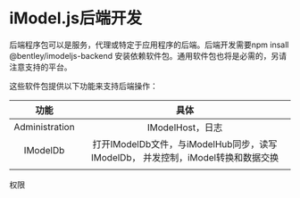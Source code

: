 # iModel.js后端开发

后端程序包可以是服务，代理或特定于应用程序的后端。后端开发需要npm insall @bentley/imodeljs-backend 安装依赖软件包。通用软件包也将是必需的，另请注意支持的平台。

这些软件包提供以下功能来支持后端操作：

| 功能 | 具体 |
| :---: | :---: |
| Administration | IModelHost，日志 |
| IModelDb | 打开IModelDb文件，与iModelHub同步，读写IModelDb，   并发控制，iModel转换和数据交换 |
|  |  |

权限

